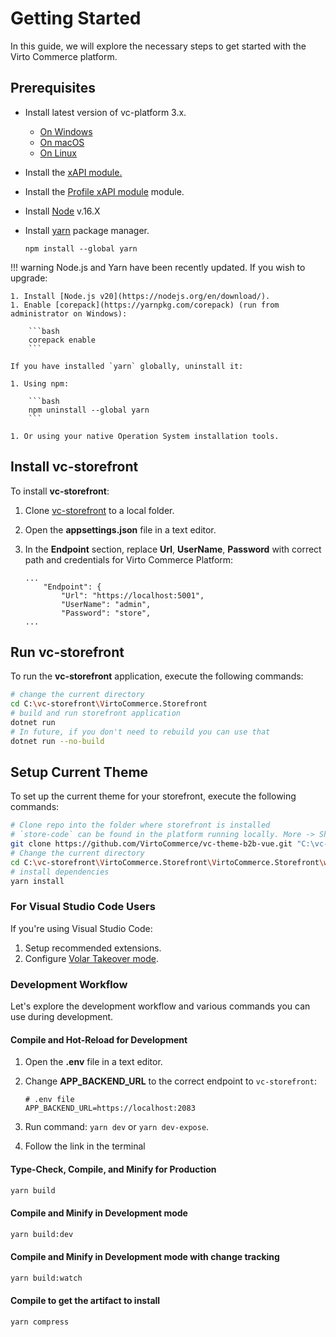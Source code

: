 # Getting Started

In this guide, we will explore the necessary steps to get started with the Virto Commerce platform.

## Prerequisites

- Install latest version of vc-platform 3.x. 
    
    - [On Windows](../../../../platform/developer-guide/Getting-Started/Installation-Guide/windows)
    - [On macOS](../../../../platform/developer-guide/Getting-Started/Installation-Guide/macOS)
    - [On Linux](../../../../platform/developer-guide/Getting-Started/Installation-Guide/linux)

- Install the [xAPI module.](../../../../platform/developer-guide/GraphQL-Storefront-API-Reference-xAPI/getting-started)
- Install the [Profile xAPI module](https://github.com/VirtoCommerce/vc-module-profile-experience-api) module.
- Install [Node](https://nodejs.org/en/download/) v.16.X
- Install [yarn](https://classic.yarnpkg.com/lang/en/docs/install/#windows-stable) package manager.
  
  ```
  npm install --global yarn
  ```

!!! warning
    Node.js and Yarn have been recently updated. If you wish to upgrade:

    1. Install [Node.js v20](https://nodejs.org/en/download/).
    1. Enable [corepack](https://yarnpkg.com/corepack) (run from administrator on Windows):

        ```bash
        corepack enable
        ```

    If you have installed `yarn` globally, uninstall it:

    1. Using npm:

        ```bash
        npm uninstall --global yarn
        ```

    1. Or using your native Operation System installation tools.


## Install vc-storefront

To install **vc-storefront**:

1. Clone [vc-storefront](https://github.com/VirtoCommerce/vc-storefront) to a local folder.
1. Open the **appsettings.json** file in a text editor.
1. In the **Endpoint** section, replace **Url**, **UserName**, **Password** with correct path and credentials for Virto Commerce Platform:

    ```
    ...
        "Endpoint": {
            "Url": "https://localhost:5001",
            "UserName": "admin",
            "Password": "store",
    ...
    ```

## Run vc-storefront

To run the **vc-storefront** application, execute the following commands:

```bash
# change the current directory
cd C:\vc-storefront\VirtoCommerce.Storefront
# build and run storefront application
dotnet run
# In future, if you don't need to rebuild you can use that
dotnet run --no-build
```

## Setup Сurrent Theme

To set up the current theme for your storefront, execute the following commands:

```bash
# Clone repo into the folder where storefront is installed
# `store-code` can be found in the platform running locally. More -> Shops -> Shop Name -> Code
git clone https://github.com/VirtoCommerce/vc-theme-b2b-vue.git "C:\vc-storefront\VirtoCommerce.Storefront\wwwroot\cms-content\themes\{store-code}\default"
# Change the current directory
cd C:\vc-storefront\VirtoCommerce.Storefront\VirtoCommerce.Storefront\wwwroot\cms-content\themes\{store-code}\default
# install dependencies
yarn install
```

### For Visual Studio Code Users

If you're using Visual Studio Code:

1. Setup recommended extensions.
1. Configure [Volar Takeover mode](https://vuejs.org/guide/typescript/overview#volar-takeover-mode).

### Development Workflow

Let's explore the development workflow and various commands you can use during development.

#### Compile and Hot-Reload for Development

1. Open the **.env** file in a text editor.
1. Change **APP_BACKEND_URL** to the correct endpoint to `vc-storefront`:

    ```dotenv
    # .env file
    APP_BACKEND_URL=https://localhost:2083
    ```

1. Run command: `yarn dev` or `yarn dev-expose`.
1. Follow the link in the terminal

#### Type-Check, Compile, and Minify for Production

```bash
yarn build
```

#### Compile and Minify in Development mode

```bash
yarn build:dev
```

#### Compile and Minify in Development mode with change tracking

```bash
yarn build:watch
```

#### Compile to get the artifact to install

```bash
yarn compress
```